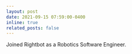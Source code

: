 ```yaml
---
layout: post
date: 2021-09-15 07:59:00-0400
inline: true
related_posts: false
---
```


Joined Rightbot as a Robotics Software Engineer.
